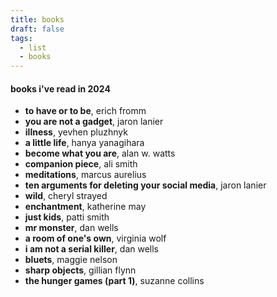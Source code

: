 ```yaml
---
title: books
draft: false
tags:
  - list
  - books
---
```

#### **books i've read in 2024**
- **to have or to be**, erich fromm
- **you are not a gadget**, jaron lanier
- **illness**, yevhen pluzhnyk
- **a little life**, hanya yanagihara
- **become what you are**, alan w. watts
- **companion piece**, ali smith
- **meditations**, marcus aurelius
- **ten arguments for deleting your social media**, jaron lanier
- **wild**, cheryl strayed
- **enchantment**, katherine may
- **just kids**, patti smith
- **mr monster**, dan wells
- **a room of one's own**, virginia wolf
- **i am not a serial killer**, dan wells
- **bluets**, maggie nelson
- **sharp objects**, gillian flynn
- **the hunger games (part 1)**, suzanne collins